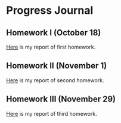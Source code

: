 # Progress Journal

## Homework I (October 18)

[Here](/HW1/HW1.html) is my report of first homework.

## Homework II (November 1)

[Here](/HM2/HW2.html) is my report of second homework.

## Homework III (November 29)

[Here](/HW3/HW3.html) is my report of third homework.
